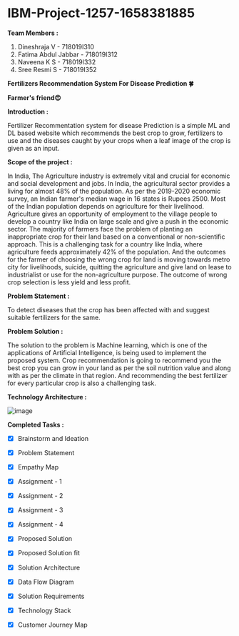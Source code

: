 # IBM-Project-1257-1658381885

**Team Members :**

1) Dineshraja V - 718019I310
2) Fatima Abdul Jabbar - 718019I312
3) Naveena K S - 718019I332
4) Sree Resmi S - 718019I352

**Fertilizers Recommendation System For Disease Prediction 🍀**

**Farmer's friend😍**
     

**Introduction :**

Fertilizer Recommentation system for disease Prediction is a simple ML and DL based website which recommends the best crop to grow, fertilizers to use and the diseases caught by your crops when a leaf image of the crop is given as an input.

**Scope of the project :**

In India, The Agriculture industry is extremely vital and crucial for economic and social development and jobs. In India, the agricultural sector provides a living for almost 48% of the population. As per the 2019-2020 economic survey, an Indian farmer's median wage in 16 states is Rupees 2500. Most of the Indian population depends on agriculture for their livelihood. Agriculture gives an opportunity of employment to the village people to develop a country like India on large scale and give a push in the economic sector. The majority of farmers face the problem of planting an inappropriate crop for their land based on a conventional or non-scientific approach. This is a challenging task for a country like India, where agriculture feeds approximately 42% of the population. And the outcomes for the farmer of choosing the wrong crop for land is moving towards metro city for livelihoods, suicide, quitting the agriculture and give land on lease to industrialist or use for the non-agriculture purpose. The outcome of wrong crop selection is less yield and less profit.

**Problem Statement :**

To detect diseases that the crop has been affected with and suggest suitable fertilizers for the same.

**Problem Solution :**

The solution to the problem is Machine learning, which is one of the applications of Artificial Intelligence, is being used to implement the proposed system. Crop recommendation is going to recommend you the best crop you can grow in your land as per the soil nutrition value and along with as per the climate in that region. And recommending the best fertilizer for every particular crop is also a challenging task. 

**Technology Architecture :**

![image](https://user-images.githubusercontent.com/113674474/202077880-e3c00879-a656-4e8f-8804-6ab159a0765d.png)

**Completed Tasks :**
 
 - [x] Brainstorm and Ideation

 - [x] Problem Statement

 - [x] Empathy Map

 - [x] Assignment - 1

 - [x] Assignment - 2

 - [x] Assignment - 3

 - [x] Assignment - 4

 - [x] Proposed Solution

 - [x] Proposed Solution fit

 - [x] Solution Architecture

 - [x] Data Flow Diagram

 - [x] Solution Requirements

 - [x] Technology Stack

 - [x] Customer Journey Map
